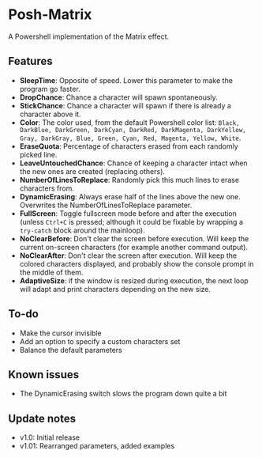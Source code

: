 # Posh-Matrix
A Powershell implementation of the Matrix effect.

## Features
- **SleepTime**: Opposite of speed. Lower this parameter to make the program go faster.
- **DropChance**: Chance a character will spawn spontaneously.
- **StickChance**: Chance a character will spawn if there is already a character above it.
- **Color**: The color used, from the default Powershell color list: `Black, DarkBlue, DarkGreen, DarkCyan, DarkRed, DarkMagenta, DarkYellow, Gray, DarkGray, Blue, Green, Cyan, Red, Magenta, Yellow, White`.
- **EraseQuota**: Percentage of characters erased from each randomly picked line.
- **LeaveUntouchedChance**: Chance of keeping a character intact when the new ones are created (replacing others).
- **NumberOfLinesToReplace**: Randomly pick this much lines to erase characters from.
- **DynamicErasing**: Always erase half of the lines above the new one. Overwrites the NumberOfLinesToReplace parameter.
- **FullScreen**: Toggle fullscreen mode before and after the execution (unless `Ctrl+C` is pressed; although it could be fixable by wrapping a `try-catch` block around the mainloop).
- **NoClearBefore**: Don't clear the screen before execution. Will keep the current on-screen characters (for example another command output).
- **NoClearAfter**: Don't clear the screen after execution. Will keep the colored characters displayed, and probably show the console prompt in the middle of them.
- **AdaptiveSize**: if the window is resized during execution, the next loop will adapt and print characters depending on the new size.

## To-do
- Make the cursor invisible
- Add an option to specify a custom characters set
- Balance the default parameters

## Known issues
- The DynamicErasing switch slows the program down quite a bit

## Update notes
- v1.0: Initial release
- v1.01: Rearranged parameters, added examples